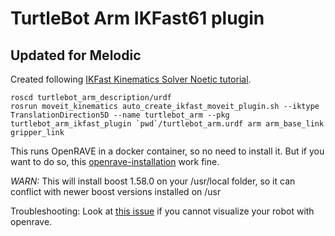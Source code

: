 TurtleBot Arm IKFast61 plugin
=============================

## Updated for Melodic

Created following [IKFast Kinematics Solver Noetic tutorial](https://ros-planning.github.io/moveit_tutorials/doc/ikfast/ikfast_tutorial.html).

    roscd turtlebot_arm_description/urdf
    rosrun moveit_kinematics auto_create_ikfast_moveit_plugin.sh --iktype TranslationDirection5D --name turtlebot_arm --pkg turtlebot_arm_ikfast_plugin `pwd`/turtlebot_arm.urdf arm arm_base_link gripper_link

This runs OpenRAVE in a docker container, so no need to install it. But if you want to do so, this [openrave-installation](https://github.com/crigroup/openrave-installation) work fine.

*WARN:* This will install boost 1.58.0 on your /usr/local folder, so it can conflict with newer boost versions installed on /usr

Troubleshooting: Look at [this issue](https://github.com/crigroup/openrave-installation/issues/17) if you cannot visualize your robot with openrave.
